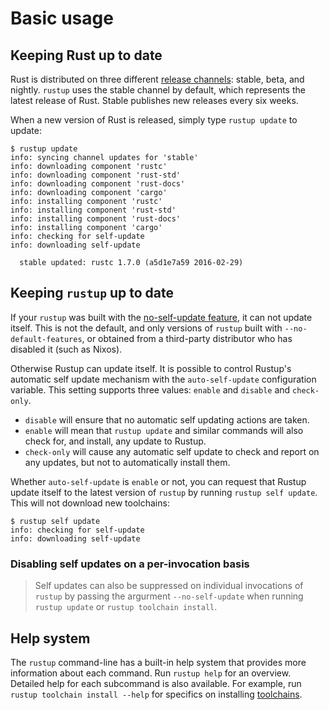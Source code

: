 # Basic usage

## Keeping Rust up to date

Rust is distributed on three different [release channels]: stable, beta, and
nightly. `rustup` uses the stable channel by default, which
represents the latest release of Rust. Stable publishes new releases every six weeks.

[release channels]: concepts/channels.md

When a new version of Rust is released, simply type `rustup update` to update:

```console
$ rustup update
info: syncing channel updates for 'stable'
info: downloading component 'rustc'
info: downloading component 'rust-std'
info: downloading component 'rust-docs'
info: downloading component 'cargo'
info: installing component 'rustc'
info: installing component 'rust-std'
info: installing component 'rust-docs'
info: installing component 'cargo'
info: checking for self-update
info: downloading self-update

  stable updated: rustc 1.7.0 (a5d1e7a59 2016-02-29)

```

## Keeping `rustup` up to date

If your `rustup` was built with the [no-self-update feature](https://github.com/rust-lang/rustup/blob/master/Cargo.toml#L25), it can not update
itself. This is not the default, and only versions of `rustup` built with
`--no-default-features`, or obtained from a third-party distributor who has
disabled it (such as Nixos).

Otherwise Rustup can update itself. It is possible to control Rustup's automatic
self update mechanism with the `auto-self-update` configuration variable. This
setting supports three values: `enable` and `disable` and `check-only`.

* `disable` will ensure that no automatic self updating actions are taken.
* `enable` will mean that `rustup update` and similar commands will also check for, and install, any update to Rustup.
* `check-only` will cause any automatic self update to check and report on any updates, but not to automatically install them.

Whether `auto-self-update` is `enable` or not, you can request that Rustup
update itself to the latest version of `rustup` by running `rustup self update`.
This will not download new toolchains:

```console
$ rustup self update
info: checking for self-update
info: downloading self-update
```

### Disabling self updates on a per-invocation basis
> Self updates can also be suppressed on individual invocations of `rustup` by
> passing the argurment `--no-self-update`  when running `rustup update` or
> `rustup toolchain install`.

## Help system

The `rustup` command-line has a built-in help system that provides more
information about each command. Run `rustup help` for an overview. Detailed
help for each subcommand is also available. For example, run `rustup toolchain
install --help` for specifics on installing [toolchains].

[toolchains]: concepts/toolchains.md

